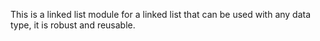 This is a linked list module for a linked list that can be used with any data type, it is robust and reusable.
